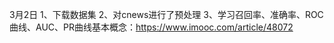 3月2日
  1、下载数据集
  2、对cnews进行了预处理
  3、学习召回率、准确率、ROC曲线、AUC、PR曲线基本概念：https://www.imooc.com/article/48072
